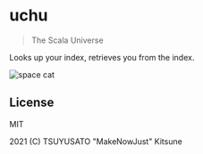 # uchu

> The Scala Universe

Looks up your index, retrieves you from the index.

![space cat](https://i.imgur.com/nAnqC.jpeg)

## License

MIT

2021 (C) TSUYUSATO "MakeNowJust" Kitsune
